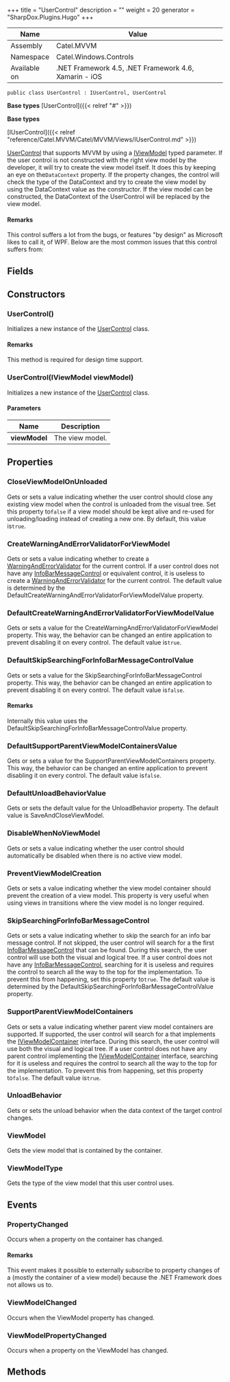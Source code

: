 

+++
title = "UserControl" 
description = ""
weight = 20
generator = "SharpDox.Plugins.Hugo"
+++

Name|Value
---|---
Assembly|Catel.MVVM
Namespace|Catel.Windows.Controls
Available on|.NET Framework 4.5, .NET Framework 4.6, Xamarin - iOS

```
public class UserControl : IUserControl, UserControl
```

**Base types**
[UserControl]({{< relref "#" >}})

**Base types**

[IUserControl]({{< relref "reference/Catel.MVVM/Catel/MVVM/Views/IUserControl.md" >}})

[UserControl](#) that supports MVVM by using a [IViewModel](#) typed parameter. If the user control is not constructed with the right view model by the developer, it will try to create the view model itself. It does this by keeping an eye on the`DataContext` property. If the property changes, the control will check the type of the DataContext and try to create the view model by using the DataContext value as the constructor. If the view model can be constructed, the DataContext of the UserControl will be replaced by the view model.

#### Remarks

This control suffers a lot from the bugs, or features "by design" as Microsoft likes to call it, of WPF. Below are the most common issues that this control suffers from:

## Fields

## Constructors

### UserControl()

Initializes a new instance of the [UserControl](#) class.

#### Remarks

This method is required for design time support.

### UserControl(IViewModel viewModel)

Initializes a new instance of the [UserControl](#) class.

#### Parameters

Name|Description
---|---
**viewModel**|The view model.

## Properties

### CloseViewModelOnUnloaded

Gets or sets a value indicating whether the user control should close any existing view model when the control is unloaded from the visual tree. Set this property to`false` if a view model should be kept alive and re-used for unloading/loading instead of creating a new one. By default, this value is`true`.

### CreateWarningAndErrorValidatorForViewModel

Gets or sets a value indicating whether to create a [WarningAndErrorValidator](#) for the current control. If a user control does not have any [InfoBarMessageControl](#) or equivalent control, it is useless to create a [WarningAndErrorValidator](#) for the current control. The default value is determined by the DefaultCreateWarningAndErrorValidatorForViewModelValue property.

### DefaultCreateWarningAndErrorValidatorForViewModelValue

Gets or sets a value for the CreateWarningAndErrorValidatorForViewModel property. This way, the behavior can be changed an entire application to prevent disabling it on every control. The default value is`true`.

### DefaultSkipSearchingForInfoBarMessageControlValue

Gets or sets a value for the SkipSearchingForInfoBarMessageControl property. This way, the behavior can be changed an entire application to prevent disabling it on every control. The default value is`false`.

#### Remarks

Internally this value uses the DefaultSkipSearchingForInfoBarMessageControlValue property.

### DefaultSupportParentViewModelContainersValue

Gets or sets a value for the SupportParentViewModelContainers property. This way, the behavior can be changed an entire application to prevent disabling it on every control. The default value is`false`.

### DefaultUnloadBehaviorValue

Gets or sets the default value for the UnloadBehavior property. The default value is SaveAndCloseViewModel.

### DisableWhenNoViewModel

Gets or sets a value indicating whether the user control should automatically be disabled when there is no active view model.

### PreventViewModelCreation

Gets or sets a value indicating whether the view model container should prevent the creation of a view model. This property is very useful when using views in transitions where the view model is no longer required.

### SkipSearchingForInfoBarMessageControl

Gets or sets a value indicating whether to skip the search for an info bar message control. If not skipped, the user control will search for a the first [InfoBarMessageControl](#) that can be found. During this search, the user control will use both the visual and logical tree. If a user control does not have any [InfoBarMessageControl](#), searching for it is useless and requires the control to search all the way to the top for the implementation. To prevent this from happening, set this property to`true`. The default value is determined by the DefaultSkipSearchingForInfoBarMessageControlValue property.

### SupportParentViewModelContainers

Gets or sets a value indicating whether parent view model containers are supported. If supported, the user control will search for a that implements the [IViewModelContainer](#) interface. During this search, the user control will use both the visual and logical tree. If a user control does not have any parent control implementing the [IViewModelContainer](#) interface, searching for it is useless and requires the control to search all the way to the top for the implementation. To prevent this from happening, set this property to`false`. The default value is`true`.

### UnloadBehavior

Gets or sets the unload behavior when the data context of the target control changes.

### ViewModel

Gets the view model that is contained by the container.

### ViewModelType

Gets the type of the view model that this user control uses.

## Events

### PropertyChanged

Occurs when a property on the container has changed.

#### Remarks

This event makes it possible to externally subscribe to property changes of a (mostly the container of a view model) because the .NET Framework does not allows us to.

### ViewModelChanged

Occurs when the ViewModel property has changed.

### ViewModelPropertyChanged

Occurs when a property on the ViewModel has changed.

## Methods

